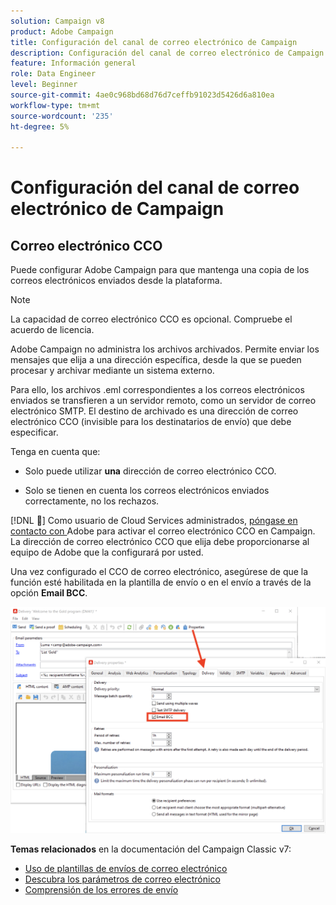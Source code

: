 ```yaml
---
solution: Campaign v8
product: Adobe Campaign
title: Configuración del canal de correo electrónico de Campaign
description: Configuración del canal de correo electrónico de Campaign
feature: Información general
role: Data Engineer
level: Beginner
source-git-commit: 4ae0c968bd68d76d7ceffb91023d5426d6a810ea
workflow-type: tm+mt
source-wordcount: '235'
ht-degree: 5%

---
```


# Configuración del canal de correo electrónico de Campaign

## Correo electrónico CCO

Puede configurar Adobe Campaign para que mantenga una copia de los correos electrónicos enviados desde la plataforma.

>[!NOTE]
>La capacidad de correo electrónico CCO es opcional. Compruebe el acuerdo de licencia.

Adobe Campaign no administra los archivos archivados. Permite enviar los mensajes que elija a una dirección específica, desde la que se pueden procesar y archivar mediante un sistema externo.

Para ello, los archivos .eml correspondientes a los correos electrónicos enviados se transfieren a un servidor remoto, como un servidor de correo electrónico SMTP. El destino de archivado es una dirección de correo electrónico CCO (invisible para los destinatarios de envío) que debe especificar.

Tenga en cuenta que:

* Solo puede utilizar **una** dirección de correo electrónico CCO.

* Solo se tienen en cuenta los correos electrónicos enviados correctamente, no los rechazos.

[!DNL :speech_balloon:] Como usuario de Cloud Services administrados,  [póngase en contacto con ](../start/campaign-faq.md#support) Adobe para activar el correo electrónico CCO en Campaign. La dirección de correo electrónico CCO que elija debe proporcionarse al equipo de Adobe que la configurará por usted.

Una vez configurado el CCO de correo electrónico, asegúrese de que la función esté habilitada en la plantilla de envío o en el envío a través de la opción **Email BCC**.

![](assets/email-bcc.png)


**Temas relacionados** en la documentación del Campaign Classic v7:

* [Uso de plantillas de envíos de correo electrónico](https://experienceleague.adobe.com/docs/campaign-classic/using/sending-messages/using-delivery-templates/about-templates.html)
* [Descubra los parámetros de correo electrónico](https://experienceleague.adobe.com/docs/campaign-classic/using/sending-messages/sending-emails/sending-an-email/email-parameters.html)
* [Comprensión de los errores de envío](https://experienceleague.adobe.com/docs/campaign-classic/using/sending-messages/monitoring-deliveries/understanding-delivery-failures.html)
